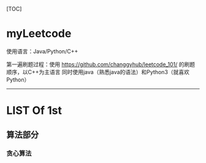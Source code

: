 [TOC]

# myLeetcode
使用语言：Java/Python/C++ 

第一遍刷题过程：使用 https://github.com/changgyhub/leetcode_101/ 的刷题顺序，以C++为主语言 同时使用java（熟悉java的语法）和Python3（就喜欢Python）

---

# LIST Of 1st
## 算法部分
### 贪心算法

